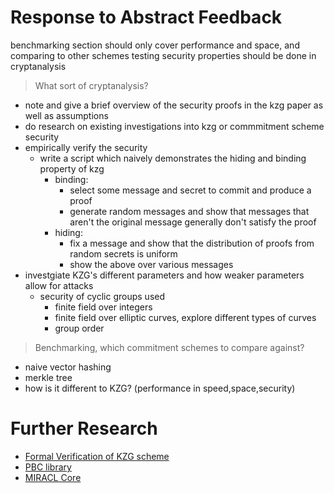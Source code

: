 # Response to Abstract Feedback

benchmarking section should only cover performance and space, and comparing to other schemes
testing security properties should be done in cryptanalysis

> What sort of cryptanalysis?

- note and give a brief overview of the security proofs in the kzg paper as well as assumptions
- do research on existing investigations into kzg or commmitment scheme security
- empirically verify the security
  - write a script which naively demonstrates the hiding and binding property of kzg
    - binding:
      - select some message and secret to commit and produce a proof
      - generate random messages and show that messages that aren't the
        original message generally don't satisfy the proof
    - hiding:
      - fix a message and show that the distribution of proofs from random secrets is uniform
      - show the above over various messages
- investgiate KZG's different parameters and how weaker parameters allow for attacks
  - security of cyclic groups used
    - finite field over integers
    - finite field over elliptic curves, explore different types of curves
    - group order

> Benchmarking, which commitment schemes to compare against?
  - naive vector hashing
  - merkle tree
  - how is it different to KZG? (performance in speed,space,security)

# Further Research

- [Formal Verification of KZG scheme](https://fcs-workshop.github.io/fcs2024/papers/FCS_Rothmann_Kreuzer.pdf)
- [PBC library](https://crypto.stanford.edu/pbc/)
- [MIRACL Core](https://github.com/miracl/core)
